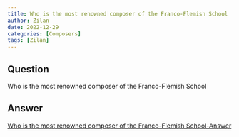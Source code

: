 ```yaml
---
title: Who is the most renowned composer of the Franco-Flemish School
author: Zilan
date: 2022-12-29
categories: [Composers]
tags: [Zilan]
---
```


## Question

Who is the most renowned composer of the Franco-Flemish School



## Answer

[Who is the most renowned composer of the Franco-Flemish School-Answer](/music-history/posts/Who-is-the-most-renowned-composer-of-the-Franco-Flemish-School-answer/)